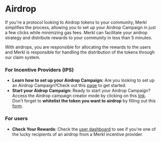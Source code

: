 # Airdrop

If you're a protocol looking to Airdrop tokens to your community, Merkl simplifies the process, allowing you to set up your Airdrop Campaign in just a few clicks while minimizing gas fees. Merkl can facilitate your airdrop strategy and distribute rewards to your community in less than 5 minutes.

With airdrops, you are responsible for allocating the rewards to the users and Merkl is responsible for handling the distribution of the tokens through our claim system.

### For Incentive Providers (IPS)

* **Learn how to set up your Airdrop Campaign:** Are you looking to set up an Airdrop Campaign?Check out this [page](../../distribute-with-merkl/types-of-campaign/airdrop-campaign.md) to get started.&#x20;
* **Start your Aidrop Campaign:** Ready to start your Airdrop Campaign? Access the Airdrop campaign creator mode by clicking on this [link](https://app.merkl.xyz/create/drop).\
  Don't forget to **whitelist the token you want to airdrop** by filling out this [form](https://tally.so/r/3y2bqx).

### For users

* **Check Your Rewards**: Check the [user dashboard](https://app.merkl.xyz/user) to see if you're one of the lucky recipients of an airdrop from a Merkl incentive provider.
